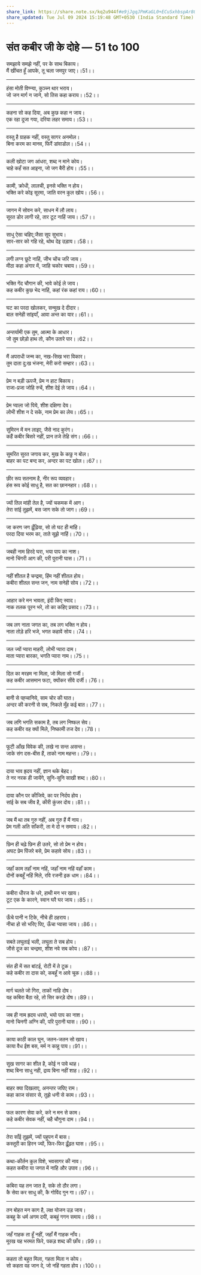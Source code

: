 ```yaml
---
share_link: https://share.note.sx/kq2u944f#e9jJgqJPmKaGL0+ECuSxhbspAr8QyieRSwshW4lqT/c
share_updated: Tue Jul 09 2024 15:19:48 GMT+0530 (India Standard Time)
---
```


# **संत कबीर जी के दोहे — 51 to 100**

समझाये समझे नहीं, पर के साथ बिकाय।\
मैं खींचत हूँ आपके, तू चला जमपुर जाए।।51।।

---

हंसा मोती विण्न्या, कुञ्च्न थार भराय।\
जो जन मार्ग न जाने, सो तिस कहा कराय।।52।।

---

कहना सो कह दिया, अब कुछ कहा न जाय।\
एक रहा दूजा गया, दरिया लहर समाय।।53।।

---

वस्तु है ग्राहक नहीं, वस्तु सागर अनमोल।\
बिना करम का मानव, फिरैं डांवाडोल।।54।।

---

कली खोटा जग आंधरा, शब्द न माने कोय।\
चाहे कहँ सत आइना, जो जग बैरी होय।।55।।

---

कामी, क्रोधी, लालची, इनसे भक्ति न होय।\
भक्ति करे कोइ सूरमा, जाति वरन कुल खोय।।56।।

---

जागन में सोवन करे, साधन में लौ लाय।\
सूरत डोर लागी रहे, तार टूट नाहिं जाय।।57।।

---

साधु ऐसा चहिए,जैसा सूप सुभाय।\
सार-सार को गहि रहे, थोथ देइ उड़ाय।।58।।

---

लगी लग्न छूटे नाहिं, जीभ चोंच जरि जाय।\
मीठा कहा अंगार में, जाहि चकोर चबाय।।59।।

---

भक्ति गेंद चौगान की, भावे कोई ले जाय।\
कह कबीर कुछ भेद नाहिं, कहां रंक कहां राय।।60।।

---

घट का परदा खोलकर, सन्मुख दे दीदार।\
बाल सनेही सांइयाँ, आवा अन्त का यार।।61।।

---

अन्तर्यामी एक तुम, आत्मा के आधार।\
जो तुम छोड़ो हाथ तो, कौन उतारे पार।।62।।

---

मैं अपराधी जन्म का, नख-सिख भरा विकार।\
तुम दाता दु:ख भंजना, मेरी करो सम्हार।।63।।

---

प्रेम न बड़ी ऊपजै, प्रेम न हाट बिकाय।\
राजा-प्रजा जोहि रुचें, शीश देई ले जाय।।64।।

---

प्रेम प्याला जो पिये, शीश दक्षिणा देय।\
लोभी शीश न दे सके, नाम प्रेम का लेय।।65।।

---

सुमिरन में मन लाइए, जैसे नाद कुरंग।\
कहैं कबीर बिसरे नहीं, प्रान तजे तेहि संग।।66।।

---

सुमरित सुरत जगाय कर, मुख के कछु न बोल।\
बाहर का पट बन्द कर, अन्दर का पट खोल।।67।।

---

छीर रूप सतनाम है, नीर रूप व्यवहार।\
हंस रूप कोई साधु है, सत का छाननहार।।68।।

---

ज्यों तिल मांही तेल है, ज्यों चकमक में आग।\
तेरा सांई तुझमें, बस जाग सके तो जाग।।69।।

---

जा करण जग ढ़ूँढ़िया, सो तो घट ही मांहि।\
परदा दिया भरम का, ताते सूझे नाहिं।।70।।

---

जबही नाम हिरदे घरा, भया पाप का नाश।\
मानो चिंगरी आग की, परी पुरानी घास।।71।।

---

नहीं शीतल है चन्द्रमा, हिंम नहीं शीतल होय।\
कबीरा शीतल सन्त जन, नाम सनेही सोय।।72।।

---

आहार करे मन भावता, इंदी किए स्वाद।\
नाक तलक पूरन भरे, तो का कहिए प्रसाद।।73।।

---

जब लग नाता जगत का, तब लग भक्ति न होय।\
नाता तोड़े हरि भजे, भगत कहावें सोय।।74।।

---

जल ज्यों प्यारा माहरी, लोभी प्यारा दाम।\
माता प्यारा बारका, भगति प्यारा नाम।।75।।

---

दिल का मरहम ना मिला, जो मिला सो गर्जी।\
कह कबीर आसमान फटा, क्योंकर सीवे दर्जी।।76।।

---

बानी से पह्चानिये, साम चोर की घात।\
अन्दर की करनी से सब, निकले मुँह कई बात।।77।।

---

जब लगि भगति सकाम है, तब लग निष्फल सेव।\
कह कबीर वह क्यों मिले, निष्कामी तज देव।।78।।

---

फूटी आँख विवेक की, लखे ना सन्त असन्त।\
जाके संग दस-बीस हैं, ताको नाम महन्त।।79।।

---

दाया भाव ह्र्दय नहीं, ज्ञान थके बेहद।\
ते नर नरक ही जायेंगे, सुनि-सुनि साखी शब्द।।80।।

---

दाया कौन पर कीजिये, का पर निर्दय होय।\
सांई के सब जीव है, कीरी कुंजर दोय।।81।।

---

जब मैं था तब गुरु नहीं, अब गुरु हैं मैं नाय।\
प्रेम गली अति साँकरी, ता मे दो न समाय।।82।।

---

छिन ही चढ़े छिन ही उतरे, सो तो प्रेम न होय।\
अघट प्रेम पिंजरे बसे, प्रेम कहावे सोय।।83।।

---

जहाँ काम तहाँ नाम नहिं, जहाँ नाम नहिं वहाँ काम।\
दोनों कबहूँ नहिं मिले, रवि रजनी इक धाम।।84।।

---

कबीरा धीरज के धरे, हाथी मन भर खाय।\
टूट एक के कारने, स्वान घरै घर जाय।।85।।

---

ऊँचे पानी न टिके, नीचे ही ठहराय।\
नीचा हो सो भरिए पिए, ऊँचा प्यासा जाय।।86।।

---

सबते लघुताई भली, लघुता ते सब होय।\
जौसे दूज का चन्द्रमा, शीश नवे सब कोय।।87।।

---

संत ही में सत बांटई, रोटी में ते टूक।\
कहे कबीर ता दास को, कबहूँ न आवे चूक।।88।।

---

मार्ग चलते जो गिरा, ताकों नाहि दोष।\
यह कबिरा बैठा रहे, तो सिर करड़े दोष।।89।।

---

जब ही नाम ह्रदय धरयो, भयो पाप का नाश।\
मानो चिनगी अग्नि की, परि पुरानी घास।।90।।

---

काया काठी काल घुन, जतन-जतन सो खाय।\
काया वैध ईश बस, मर्म न काहू पाय।।91।।

---

सुख सागर का शील है, कोई न पावे थाह।\
शब्द बिना साधु नही, द्रव्य बिना नहीं शाह।।92।।

---

बाहर क्या दिखलाए, अनन्तर जपिए राम।\
कहा काज संसार से, तुझे धनी से काम।।93।।

---

फल कारण सेवा करे, करे न मन से काम।\
कहे कबीर सेवक नहीं, चहै चौगुना दाम।।94।।

---

तेरा साँई तुझमें, ज्यों पहुपन में बास।\
कस्तूरी का हिरन ज्यों, फिर-फिर ढ़ूँढ़त घास।।95।।

---

कथा-कीर्तन कुल विशे, भवसागर की नाव।\
कहत कबीरा या जगत में नाहि और उपाव।।96।।

---

कबिरा यह तन जात है, सके तो ठौर लगा।\
कै सेवा कर साधु की, कै गोविंद गुन गा।।97।।

---

तन बोहत मन काग है, लक्ष योजन उड़ जाय।\
कबहु के धर्म अगम दयी, कबहुं गगन समाय।।98।।

---

जहँ गाहक ता हूँ नहीं, जहाँ मैं गाहक नाँय।\
मूरख यह भरमत फिरे, पकड़ शब्द की छाँय।।99।।

---

कहता तो बहुत मिला, गहता मिला न कोय।\
सो कहता वह जान दे, जो नहिं गहता होय।।100।।
